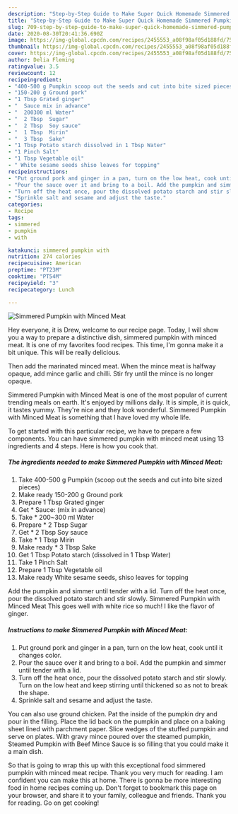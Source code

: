 ```yaml
---
description: "Step-by-Step Guide to Make Super Quick Homemade Simmered Pumpkin with Minced Meat"
title: "Step-by-Step Guide to Make Super Quick Homemade Simmered Pumpkin with Minced Meat"
slug: 709-step-by-step-guide-to-make-super-quick-homemade-simmered-pumpkin-with-minced-meat
date: 2020-08-30T20:41:36.690Z
image: https://img-global.cpcdn.com/recipes/2455553_a08f98af05d188fd/751x532cq70/simmered-pumpkin-with-minced-meat-recipe-main-photo.jpg
thumbnail: https://img-global.cpcdn.com/recipes/2455553_a08f98af05d188fd/751x532cq70/simmered-pumpkin-with-minced-meat-recipe-main-photo.jpg
cover: https://img-global.cpcdn.com/recipes/2455553_a08f98af05d188fd/751x532cq70/simmered-pumpkin-with-minced-meat-recipe-main-photo.jpg
author: Delia Fleming
ratingvalue: 3.5
reviewcount: 12
recipeingredient:
- "400-500 g Pumpkin scoop out the seeds and cut into bite sized pieces"
- "150-200 g Ground pork"
- "1 Tbsp Grated ginger"
- "  Sauce mix in advance"
- "  200300 ml Water"
- "  2 Tbsp  Sugar"
- "  2 Tbsp  Soy sauce"
- "  1 Tbsp  Mirin"
- "  3 Tbsp  Sake"
- "1 Tbsp Potato starch dissolved in 1 Tbsp Water"
- "1 Pinch Salt"
- "1 Tbsp Vegetable oil"
- " White sesame seeds shiso leaves for topping"
recipeinstructions:
- "Put ground pork and ginger in a pan, turn on the low heat, cook until it changes color."
- "Pour the sauce over it and bring to a boil. Add the pumpkin and simmer until tender with a lid."
- "Turn off the heat once, pour the dissolved potato starch and stir slowly. Turn on the low heat and keep stirring until thickened so as not to break the shape."
- "Sprinkle salt and sesame and adjust the taste."
categories:
- Recipe
tags:
- simmered
- pumpkin
- with

katakunci: simmered pumpkin with 
nutrition: 274 calories
recipecuisine: American
preptime: "PT23M"
cooktime: "PT54M"
recipeyield: "3"
recipecategory: Lunch

---
```



![Simmered Pumpkin with Minced Meat](https://img-global.cpcdn.com/recipes/2455553_a08f98af05d188fd/751x532cq70/simmered-pumpkin-with-minced-meat-recipe-main-photo.jpg)

Hey everyone, it is Drew, welcome to our recipe page. Today, I will show you a way to prepare a distinctive dish, simmered pumpkin with minced meat. It is one of my favorites food recipes. This time, I'm gonna make it a bit unique. This will be really delicious.

Then add the marinated minced meat. When the mince meat is halfway opaque, add mince garlic and chilli. Stir fry until the mince is no longer opaque.

Simmered Pumpkin with Minced Meat is one of the most popular of current trending meals on earth. It's enjoyed by millions daily. It is simple, it is quick, it tastes yummy. They're nice and they look wonderful. Simmered Pumpkin with Minced Meat is something that I have loved my whole life.


To get started with this particular recipe, we have to prepare a few components. You can have simmered pumpkin with minced meat using 13 ingredients and 4 steps. Here is how you cook that.

<!--inarticleads1-->

##### The ingredients needed to make Simmered Pumpkin with Minced Meat:

1. Take 400-500 g Pumpkin (scoop out the seeds and cut into bite sized pieces)
1. Make ready 150-200 g Ground pork
1. Prepare 1 Tbsp Grated ginger
1. Get  * Sauce: (mix in advance)
1. Take  * 200~300 ml Water
1. Prepare  * 2 Tbsp  Sugar
1. Get  * 2 Tbsp  Soy sauce
1. Take  * 1 Tbsp  Mirin
1. Make ready  * 3 Tbsp  Sake
1. Get 1 Tbsp Potato starch (dissolved in 1 Tbsp Water)
1. Take 1 Pinch Salt
1. Prepare 1 Tbsp Vegetable oil
1. Make ready  White sesame seeds, shiso leaves for topping


Add the pumpkin and simmer until tender with a lid. Turn off the heat once, pour the dissolved potato starch and stir slowly. Simmered Pumpkin with Minced Meat This goes well with white rice so much! I like the flavor of ginger. 

<!--inarticleads2-->

##### Instructions to make Simmered Pumpkin with Minced Meat:

1. Put ground pork and ginger in a pan, turn on the low heat, cook until it changes color.
1. Pour the sauce over it and bring to a boil. Add the pumpkin and simmer until tender with a lid.
1. Turn off the heat once, pour the dissolved potato starch and stir slowly. Turn on the low heat and keep stirring until thickened so as not to break the shape.
1. Sprinkle salt and sesame and adjust the taste.


You can also use ground chicken. Pat the inside of the pumpkin dry and pour in the filling. Place the lid back on the pumpkin and place on a baking sheet lined with parchment paper. Slice wedges of the stuffed pumpkin and serve on plates. With gravy mince poured over the steamed pumpkin, Steamed Pumpkin with Beef Mince Sauce is so filling that you could make it a main dish. 

So that is going to wrap this up with this exceptional food simmered pumpkin with minced meat recipe. Thank you very much for reading. I am confident you can make this at home. There is gonna be more interesting food in home recipes coming up. Don't forget to bookmark this page on your browser, and share it to your family, colleague and friends. Thank you for reading. Go on get cooking!

